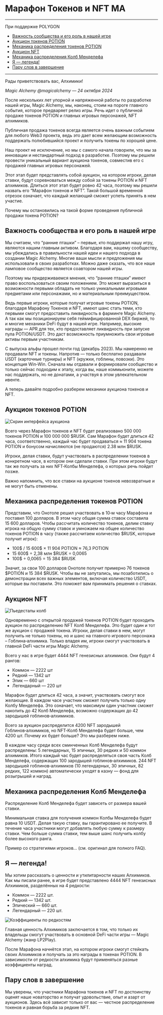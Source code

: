 # Марафон Токенов и NFT MA

---
При поддержке POLYGON

- [Важность сообщества и его роль в нашей игре](#community-role)
- [Аукцион токенов POTION](#potion-auction)
- [Механика распределения токенов POTION](#potion-distribution)
- [Аукцион NFT](#nft-auction)
- [Механика распределения Колб Менделефа](#mendelyef-flasks)
- [Я — легенда!](#i-am-legend)
- [Пару слов в завершение](#conclusion)

---

Рады приветствовать вас, Алхимики!

*Magic Alchemy @magicalchemy — 24 октября 2024*

После нескольких лет упорной и напряженной работы по разработке нашей игры, Magic Alchemy, мы, наконец, стоим на пороге главного события, которое предваряет релиз игры. Речь идет о публичной продаже токенов POTION и главных игровых персонажей, NFT алхимиков.

Публичная продажа токенов всегда является очень важным событием для любого Web3 проекта, ведь это дает всем желающим возможность поддержать полюбившийся проект и получить токены по хорошей цене.

Наш проект не исключение, но мы с самого начала говорили, что мы за инновации и нестандартный подход в разработке. Поэтому мы решили провести уникальный вариант аукциона токенов, совместив его с продажей главных игровых персонажей.

Этот этап будет представлять собой аукцион, на котором игроки, делая ставки, будут соревноваться между собой за токены POTION и NFT алхимиков. Длиться этот этап будет ровно 42 часа, поэтому мы решили назвать его “Марафон токенов и NFT”. Такой большой временной отрезок означает, что каждый желающий сможет успеть принять в нем участие.

Почему мы остановились на такой форме проведения публичной продажи токена POTION?

<a id="community-role"></a>
## Важность сообщества и его роль в нашей игре

Мы считаем, что “ранние пташки” – первые, кто поддержал нашу игру, являются нашим главным активом. Благодаря вам, нашему сообществу, мы убеждались в правильности нашей идеи и нашего подхода в создании Magic Alchemy. Многие ваши мысли и предложения мы использовали в своих разработках. Можно даже сказать, что все наше ламповое сообщество является соавтором нашей игры.

Поэтому мы придерживаемся мнения, что “ранние пташки” имеют право воспользоваться своим положением. Это может выразиться в возможности первыми обладать не только уникальными игровыми предметами или персонажами, но и материальным преимуществом.

Ведь первые игроки, которые получат игровые токены POTION, благодаря Марафону Токенов и NFT, имеют шанс стать теми, кто первыми смогут предоставить ликвидность в фарминге Magic Alchemy. А так как мы позиционируем себя геймифицированной DEX биржей, то и многие механики DeFi будут в нашей игре. Например, высокие награды — APR для тех, кто предоставляет ликвидность при запуске пула POTION/USDT. Это даст возможность приумножить свои игровые активы первым участникам.

С выпуска альфы прошел почти год (декабрь 2023). Мы намеренно не продавали NFT и токены. Напротив — только бесплатно раздавали USDT (карточные турниры) и NFT (кружки, гоблины, повозки). Это концепция Win‑Win. Сначала мы отдавали и формировали сообщество и только сейчас подходим к этапу, когда вы, наше коммьюнити, можете нас поддержать, но не донатами, а участвуя в этом увлекательном ивенте.

А теперь давайте подробно разберем механики аукциона токенов и NFT.

<a id="potion-auction"></a>
## Аукцион токенов POTION

![Скрин интерфейса аукциона](images/abode.2x.png)

Всего через Марафон токенов и NFT будет реализовано 500 000 токенов POTION и 100 000 000 $RUSK. Сам Марафон будет длиться 42 часа, соответственно, каждый час будет продаваться ≈ 11 904 токена POTION и бонусом начисляются (не продаются) 2.38 млн $RUSK.

Игроки, делая ставки, будут участвовать в распределении токенов в конкретном часе, в котором они сделали ставки. При этом игроки будут так же получать за них NFT‑Колбы Менделефа, о которых речь пойдет позже.

Важно напомнить, что все ставки на аукционе токенов невозвратные и не могут быть отменены.

<a id="potion-distribution"></a>
## Механика распределения токенов POTION

Представим, что Онотоле решил участвовать в 10‑м часу Марафона и поставил 100 долларов. В этом часу общая сумма ставок составила 15 600 долларов. Чтобы рассчитать количество токенов, делим ставку игрока на общую сумму ставок и умножаем на общее количество токенов POTION в часу (также рассчитаем количество $RUSK, которые получит игрок):

- 100$ / 15 600$ × 11 904 POTION ≈ 76,3 POTION  
- 15 600$ ÷ 2,38 млн $RUSK = 0,0065  
- 100$ ÷ 0,0065 = 15 384 $RUSK

Значит, за свои 100 долларов Онотоле получит примерно 76 токенов $POTION и 15 384 $RUSK. Чтобы вы не запутались, мы позаботились о демонстрации всех важных элементов, включая количество USDT, которые вы поставили. Это поможет вам принимать решения о ставках.

<a id="nft-auction"></a>
## Аукцион NFT

![Пьедесталы колб](images/altar.2x.png)

Одновременно с открытой продажей токенов POTION будет проходить аукцион по распределению NFT Колб Менделефа. Это будет один и тот же аукцион с продажей токена. Игроки, делая ставки в нем, могут получить не только токены, но и шанс на главного игрового персонажа – Гоблина‑алхимика. Только владея им, игроки смогут участвовать в главной DeFi части игры Magic Alchemy.

Всего у нас в игре будет 4444 NFT генезисных алхимиков. Они будут 4 рангов:
- Коммон — 2222 шт  
- Редкий — 1342 шт  
- Эпик — 660 шт  
- Легендарный — 220 шт

Марафон будет длиться 42 часа, а значит, участвовать смогут все желающие. В каждом часе участник сможет получить только одну Колбу Менделефа. Это означает, что максимум один участник сможет накопить до 42 Колб Менделефа, возможно содержащих до 42 зародышей гоблинов‑алхимиков.

Всего за аукцион распределится 4200 NFT зародышей Гоблинов‑алхимиков, но NFT‑Колб Менделефа будет больше, чем 4200 шт. Почему их будет больше? Это мы разберем ниже.

В каждом часу среди всех сминченных Колб Менделефа будут распределены: 5 легендарных, 15 эпичных, 30 редких и 50 коммон алхимиков. Итого каждый час будет распределяться своя часть Колб Менделефа, содержащих 100 зародышей гоблинов‑алхимиков. 244 NFT зародышей гоблинов‑алхимиков (10 легендарных, 30 эпичных, 82 редких, 122 коммон) автоматически уходят в казну — фонд для розыгрышей и наград.

<a id="mendelyef-flasks"></a>
## Механика распределения Колб Менделефа

Распределение Колб Менделефа будет зависеть от размера вашей ставки.

Минимальная ставка для получения коммон Колбы Менделефа будет равна 10 USDT. Делая такую ставку, вы гарантировано ее получите. В течение часа участники могут добавлять любую сумму к размеру ставки. Чем больше сумма ставки, тем выше шанс получить колбу более высокого ранга.

Пример со стратегиями игроков… (см. оригинал для полного FAQ).

<a id="i-am-legend"></a>
## Я — легенда!

Мы хотим рассказать о ценности и утилитарности наших Алхимиков. Как мы писали ранее, в игре будет представлено 4444 NFT генезисных Алхимиков, разделённых на 4 редкости:

- Коммон — 2222 шт.
- Редкий — 1342 шт.
- Эпический — 660 шт.
- Легендарный — 220 шт.

![Коэффициенты по редкостям](images/table.2x.png)

Главная ценность Алхимиков заключается в том, что только их владельцы смогут участвовать в основной DeFi части игры — Magic Alchemy (жанр LP2Play).

После Марафона начнётся этап, на котором игроки смогут стейкать своих Алхимиков и получать за это награды в токенах POTION. В зависимости от редкости алхимика будут применяться разные коэффициенты наград.

<a id="conclusion"></a>
## Пару слов в завершение

Мы уверены, что участники Марафона токенов и NFT по достоинству оценят наше новаторство и получат удовольствие, опыт и азарт от аукционов. Здесь всё зависит только от вас — честное распределение токенов и равная борьба за редкие NFT.
